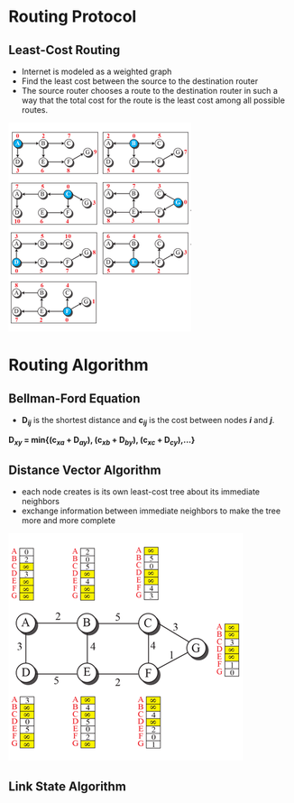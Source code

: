 # Routing Protocol
## Least-Cost Routing
- Internet is modeled as a weighted graph
- Find the least cost between the source to the destination router
- The source router chooses a route to the destination router in such a way that the total cost for the route is the least cost among all possible routes. 

![](fig/Least-Cost-Tree.png)

# Routing Algorithm
## Bellman-Ford Equation
- __D<sub>_ij_</sub>__ is the shortest distance and __c<sub>_ij_</sub>__ is the cost between nodes ___i___ and ___j___.

__D<sub>_xy_</sub> = min{(c<sub>_xa_</sub> + D<sub>_ay_</sub>), (c<sub>_xb_</sub> + D<sub>_by_</sub>), (c<sub>_xc_</sub> + D<sub>_cy_</sub>),...}__

## Distance Vector Algorithm
- each node creates is its own least-cost tree about its immediate neighbors
- exchange information between immediate neighbors to make the tree more and more complete

![](fig/distance-vector.png)

## Link State Algorithm
